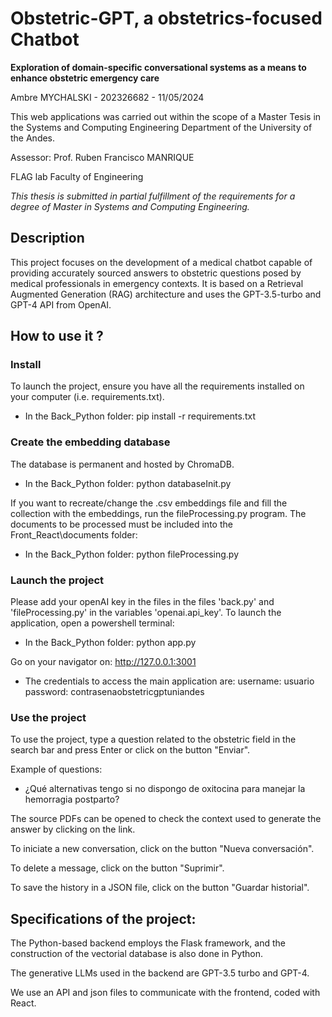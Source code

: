 # Obstetric-GPT, a obstetrics-focused Chatbot

**Exploration of domain-specific conversational systems as a means to
enhance obstetric emergency care**

Ambre MYCHALSKI - 202326682 - 11/05/2024

This web applications was carried out within the scope of a Master Tesis in the Systems and Computing Engineering Department of the University of the Andes.

Assessor: Prof. Ruben Francisco MANRIQUE

FLAG lab
Faculty of Engineering

*This thesis is submitted in partial fulfillment of the requirements for a degree of Master in Systems
and Computing Engineering.*

## Description

This project focuses on the development of a medical chatbot capable of providing accurately sourced answers to obstetric questions posed by medical professionals in emergency contexts. It is based on a Retrieval Augmented Generation (RAG) architecture and uses the GPT-3.5-turbo and GPT-4 API from OpenAI.

## How to use it ?

### Install

To launch the project, ensure you have all the requirements installed on your computer (i.e. requirements.txt).

* In the Back_Python folder:
pip install -r requirements.txt

### Create the embedding database

The database is permanent and hosted by ChromaDB.

* In the Back_Python folder:
python databaseInit.py

If you want to recreate/change the .csv embeddings file and fill the collection with the embeddings, run the fileProcessing.py program. The documents to be processed must be included into the Front_React\documents folder:

* In the Back_Python folder:
python fileProcessing.py

### Launch the project

Please add your openAI key in the files in the files 'back.py' and 'fileProcessing.py' in the variables 'openai.api_key'.
To launch the application, open a powershell terminal:

* In the Back_Python folder:
    python app.py

Go on your navigator on: http://127.0.0.1:3001

* The credentials to access the main application are:
username: usuario
password: contrasenaobstetricgptuniandes

### Use the project

To use the project, type a question related to the obstetric field in the search bar and press Enter or click on the button "Enviar".

Example of questions:

* ¿Qué alternativas tengo si no dispongo de oxitocina para manejar la hemorragia postparto?

The source PDFs can be opened to check the context used to generate the answer by clicking on the link.

To iniciate a new conversation, click on the button "Nueva conversación".

To delete a message, click on the button "Suprimir".

To save the history in a JSON file, click on the button "Guardar historial".

## Specifications of the project:

The Python-based backend employs the Flask framework, and the construction of the vectorial database is also done in Python.

The generative LLMs used in the backend are GPT-3.5 turbo and GPT-4.

We use an API and json files to communicate with the frontend, coded with React.
